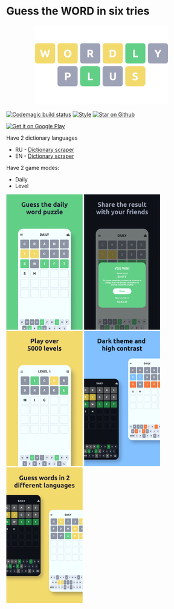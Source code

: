 # Guess the **WORD** in six tries

<p align="center"><img src="./assets/images/splash_dark.png" alt="Wordly Plus Logo" width="70%" /></p>

[![Codemagic build status](https://api.codemagic.io/apps/62eec985234279764b041482/62eec985234279764b041481/status_badge.svg)](https://codemagic.io/apps/62eec985234279764b041482/62eec985234279764b041481/latest_build)
[![Style](https://img.shields.io/badge/style-carapacik_lints-40c4ff.svg)](https://github.com/Carapacik/carapacik_lints)
[![Star on Github](https://img.shields.io/github/stars/Carapacik/WordlyPlus.svg?style=flat&logo=github&colorB=deeppink&label=stars)](https://github.com/Carapacik/WordlyPlus)

<a href='https://play.google.com/store/apps/details?id=com.carapacik.wordly'><img alt='Get it on Google Play' src='https://play.google.com/intl/en_us/badges/images/generic/en_badge_web_generic.png' height='90px'/></a>

Have 2 dictionary languages
- RU  - [Dictionary scraper](https://github.com/Carapacik/gufo-me-dictionary-scraper)
- EN  - [Dictionary scraper](https://github.com/Carapacik/cambridge-dictionary-scraper)

Have 2 game modes:
- Daily
- Level


<img src="./.github/readme/1.png" width="40%" /> <img src="./.github/readme/2.png" width="40%" />
<img src="./.github/readme/3.png" width="40%" /> <img src="./.github/readme/4.png" width="40%" />
<img src="./.github/readme/5.png" width="40%" />